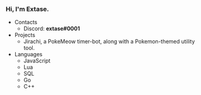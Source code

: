 ### Hi, I'm Extase.
+ Contacts
  - Discord: **extase#0001**
+ Projects
  - Jirachi, a PokeMeow timer-bot, along with a Pokemon-themed utility tool.
+ Languages
  - JavaScript
  - Lua
  - SQL
  - Go
  - C++

